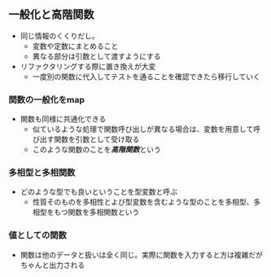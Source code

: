 ## 一般化と高階関数

- 同じ情報のくくりだし。
  - 変数や定数にまとめること
  - 異なる部分は引数として渡すようにする
- リファクタリングする際に置き換えが大変
  - 一度別の関数に代入してテストを通ることを確認できたら移行していく

### 関数の一般化をmap

- 関数も同様に共通化できる
  - 似ているような処理で関数呼び出しが異なる場合は、変数を用意して呼び出す関数を引数として受け取る
  - このような関数のことを***高階関数***という

### 多相型と多相関数

- どのような型でも良いということを型変数と呼ぶ
  - 性質そのものを多相性とよび型変数を含むような型のことを多相型、多相型をもつ関数を多相関数という

### 値としての関数

- 関数は他のデータと扱いは全く同じ。実際に関数を入力すると方は複雑だがちゃんと出力される

